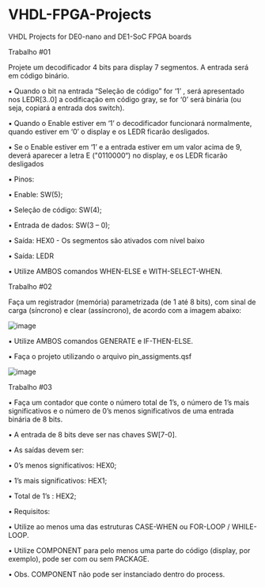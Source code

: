 # VHDL-FPGA-Projects
VHDL Projects for DE0-nano and DE1-SoC FPGA boards

Trabalho #01

Projete um decodificador 4 bits para display 7 segmentos. A entrada será em código binário.

▪ Quando o bit na entrada “Seleção de código” for ‘1’ , será apresentado nos LEDR[3..0] a codificação em código gray, se for ‘0’ será binária (ou seja, copiará a entrada dos switch).

▪ Quando o Enable estiver em ‘1’ o decodificador funcionará normalmente, quando estiver em ‘0’ o display e os LEDR ficarão desligados.

▪ Se o Enable estiver em ‘1’ e a entrada estiver em um valor acima de 9, deverá aparecer a letra E ("0110000“) no display, e os LEDR ficarão desligados

▪ Pinos:

• Enable: SW(5);

• Seleção de código: SW(4);

• Entrada de dados: SW(3 – 0);

• Saída: HEX0 - Os segmentos são ativados com nível baixo

• Saída: LEDR

▪ Utilize AMBOS comandos WHEN-ELSE e WITH-SELECT-WHEN.

Trabalho #02

Faça um registrador (memória) parametrizada (de 1 até 8 bits), com sinal de carga (síncrono) e clear (assíncrono), de acordo com a imagem abaixo:

![image](https://github.com/VBertuol/VHDL-FPGA-Projects/assets/99759901/e3b9e405-7bdd-4373-905c-f60b44b4f2b6)

▪ Utilize AMBOS comandos GENERATE e IF-THEN-ELSE.

▪ Faça o projeto utilizando o arquivo pin_assigments.qsf

![image](https://github.com/VBertuol/VHDL-FPGA-Projects/assets/99759901/117c6557-fa0e-4cef-bfab-b40b67e4f3bc)

Trabalho #03

• Faça um contador que conte o número total de 1’s, o número de 1’s
mais significativos e o número de 0’s menos significativos de uma
entrada binária de 8 bits.

• A entrada de 8 bits deve ser nas chaves SW[7-0].

• As saídas devem ser:

• 0’s menos significativos: HEX0;

• 1’s mais significativos: HEX1;

• Total de 1’s : HEX2;

• Requisitos:

• Utilize ao menos uma das estruturas CASE-WHEN ou FOR-LOOP /
WHILE-LOOP.

• Utilize COMPONENT para pelo menos uma parte do código (display, por
exemplo), pode ser com ou sem PACKAGE.
 
• Obs. COMPONENT não pode ser instanciado dentro do process.



